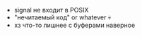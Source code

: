 - signal не входит в POSIX
- "нечитаемый код" or whatever :skull:
- хз что-то лишнее с буферами наверное

